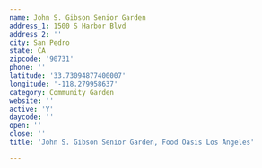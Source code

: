 ```yaml
---
name: John S. Gibson Senior Garden
address_1: 1500 S Harbor Blvd
address_2: ''
city: San Pedro
state: CA
zipcode: '90731'
phone: ''
latitude: '33.73094877400007'
longitude: '-118.279958637'
category: Community Garden
website: ''
active: 'Y'
daycode: ''
open: ''
close: ''
title: 'John S. Gibson Senior Garden, Food Oasis Los Angeles'

---
```

